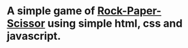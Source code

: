 # A simple game of [Rock-Paper-Scissor](https://mohammedwasik.github.io/Rock-Paper-Scissor) using simple html, css and javascript.

